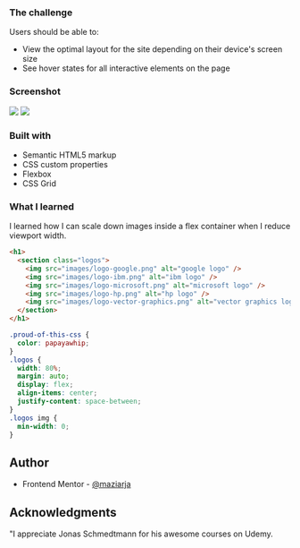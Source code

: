 ### The challenge

Users should be able to:

- View the optimal layout for the site depending on their device's screen size
- See hover states for all interactive elements on the page

### Screenshot

![](/design/desktop-design.png)
![](/design/mobile-design.png.png)

### Built with

- Semantic HTML5 markup
- CSS custom properties
- Flexbox
- CSS Grid

### What I learned

I learned how I can scale down images inside a flex container when I reduce viewport width.

```html
<h1>
  <section class="logos">
    <img src="images/logo-google.png" alt="google logo" />
    <img src="images/logo-ibm.png" alt="ibm logo" />
    <img src="images/logo-microsoft.png" alt="microsoft logo" />
    <img src="images/logo-hp.png" alt="hp logo" />
    <img src="images/logo-vector-graphics.png" alt="vector graphics logo" />
  </section>
</h1>
```

```css
.proud-of-this-css {
  color: papayawhip;
}
.logos {
  width: 80%;
  margin: auto;
  display: flex;
  align-items: center;
  justify-content: space-between;
}
.logos img {
  min-width: 0;
}
```

## Author

- Frontend Mentor - [@maziarja](https://www.frontendmentor.io/profile/maziarja)

## Acknowledgments

"I appreciate Jonas Schmedtmann for his awesome courses on Udemy.
